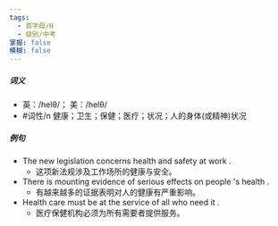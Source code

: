 ```yaml
---
tags:
  - 首字母/H
  - 级别/中考
掌握: false
模糊: false
---
```

##### 词义
- 英：/helθ/； 美：/helθ/
- #词性/n  健康；卫生；保健；医疗；状况；人的身体(或精神)状况
##### 例句
- The new legislation concerns health and safety at work .
	- 这项新法规涉及工作场所的健康与安全。
- There is mounting evidence of serious effects on people 's health .
	- 有越来越多的证据表明对人的健康有严重影响。
- Health care must be at the service of all who need it .
	- 医疗保健机构必须为所有需要者提供服务。
